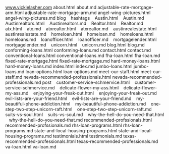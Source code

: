 www.vickielasher.com
about.html
about.md
adjustable-rate-mortgage-arm.html
adjustable-rate-mortgage-arm.md
angel-wing-pictures.html
angel-wing-pictures.md
blog
   hashtags
   Austin.html
   Austin.md
   Austinrealtors.html
   Austinrealtors.md
   Realtor.html
   Realtor.md
   atx.html
   atx.md
   atxrealtor.html
   atxrealtor.md
   austinrealestate.html
   austinrealestate.md
   homeloan.html
   homeloan.md
   homeloans.html
   homeloans.md
   loanofficer.html
   loanofficer.md
   mortgagelender.html
   mortgagelender.md
   unicorn.html
   unicorn.md
blog.html
blog.md
conforming-loans.html
conforming-loans.md
contact.html
contact.md
conventional-loans.html
conventional-loans.md
fha-loan.html
fha-loan.md
fixed-rate-mortgage.html
fixed-rate-mortgage.md
hard-money-loans.html
hard-money-loans.md
index.html
index.md
jumbo-loans.html
jumbo-loans.md
loan-options.html
loan-options.md
meet-our-staff.html
meet-our-staff.md
nevada-recommended-professionals.html
nevada-recommended-professionals.md
post
   customer-service-schmervice.html
   customer-service-schmervice.md
   delicate-flower-my-ass.html
   delicate-flower-my-ass.md
   enjoying-your-freak-out.html
   enjoying-your-freak-out.md
   evil-lists-are-your-friend.html
   evil-lists-are-your-friend.md
   my-beautiful-phone-addiction.html
   my-beautiful-phone-addiction.md
   one-step-two-step-unicorn-raft.html
   one-step-two-step-unicorn-raft.md
   suits-vs-soul.html
   suits-vs-soul.md
   why-the-hell-do-you-need-that.html
   why-the-hell-do-you-need-that.md
recommended-profssionals.html
recommended-profssionals.md
rhs-loan-programs.html
rhs-loan-programs.md
state-and-local-housing-programs.html
state-and-local-housing-programs.md
testimonials.html
testimonials.md
texas-recommended-professionals.html
texas-recommended-professionals.md
va-loan.html
va-loan.md
